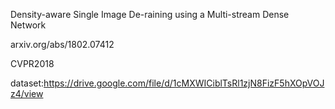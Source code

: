 Density-aware Single Image De-raining using a Multi-stream Dense Network

arxiv.org/abs/1802.07412

CVPR2018

dataset:https://drive.google.com/file/d/1cMXWICiblTsRl1zjN8FizF5hXOpVOJz4/view
